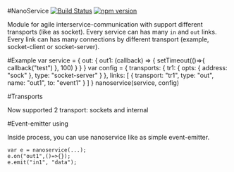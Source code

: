 #NanoService
[![Build Status](https://travis-ci.org/arvitaly/node-nanoservice.svg?branch=master)](https://travis-ci.org/arvitaly/node-nanoservice)
[![npm version](https://badge.fury.io/js/nanoservice.svg)](https://badge.fury.io/js/nanoservice)

Module for agile interservice-communication with support different transports (like as socket). Every service can has many `in` and `out` links. Every link can has many connections by different transport (example, socket-client or socket-server).


#Example
    var service = {
            out: {
                out1: (callback) => {
                    setTimeout(()=>{ callback("test") }, 100)
                }
            }
        }
    var config = {
                transports: {
                    tr1: {
                        opts: {
                            address: "sock"
                        },
                        type: "socket-server"
                    }
                },
                links: [
                    {
                        transport: "tr1",
                        type: "out",
                        name: "out1",
                        to: "event1"
                    }
                ]
            }
    nanoservice(service, config)

#Transports

Now supported 2 transport: sockets and internal

#Event-emitter using

Inside process, you can use nanoservice like as simple event-emitter.

    var e = nanoservice(...);
    e.on("out1",()=>{});
    e.emit("in1", "data");
